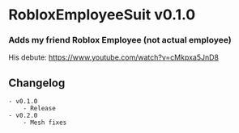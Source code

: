 # RobloxEmployeeSuit v0.1.0
### Adds my friend Roblox Employee (not actual employee)

His debute: https://www.youtube.com/watch?v=cMkpxa5JnD8

## Changelog
	- v0.1.0
		- Release
	- v0.2.0
		- Mesh fixes